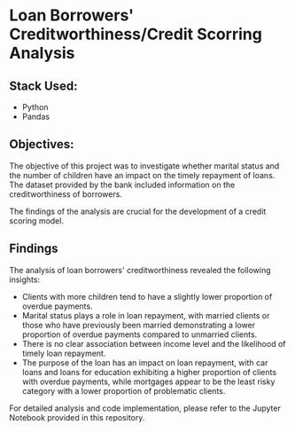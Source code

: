 # Loan Borrowers' Creditworthiness/Credit Scorring Analysis

## Stack Used:

- Python
- Pandas

## Objectives:

The objective of this project was to investigate whether marital status and the number of children have an impact on the timely repayment of loans. The dataset provided by the bank included information on the creditworthiness of borrowers.

The findings of the analysis are crucial for the development of a credit scoring model.  

## Findings

The analysis of loan borrowers' creditworthiness revealed the following insights:

- Clients with more children tend to have a slightly lower proportion of overdue payments.
- Marital status plays a role in loan repayment, with married clients or those who have previously been married demonstrating a lower proportion of overdue payments compared to unmarried clients.
- There is no clear association between income level and the likelihood of timely loan repayment.
- The purpose of the loan has an impact on loan repayment, with car loans and loans for education exhibiting a higher proportion of clients with overdue payments, while mortgages appear to be the least risky category with a lower proportion of problematic clients.

For detailed analysis and code implementation, please refer to the Jupyter Notebook provided in this repository.
